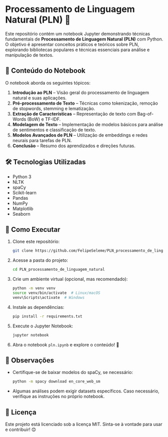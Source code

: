 # Processamento de Linguagem Natural (PLN) 📖

Este repositório contém um notebook Jupyter demonstrando técnicas fundamentais de **Processamento de Linguagem Natural (PLN)** com Python. O objetivo é apresentar conceitos práticos e teóricos sobre PLN, explorando bibliotecas populares e técnicas essenciais para análise e manipulação de textos.

## 📌 Conteúdo do Notebook

O notebook aborda os seguintes tópicos:

1. **Introdução ao PLN** – Visão geral do processamento de linguagem natural e suas aplicações.
2. **Pré-processamento de Texto** – Técnicas como tokenização, remoção de stopwords, stemming e lematização.
3. **Extração de Características** – Representação de texto com Bag-of-Words (BoW) e TF-IDF.
4. **Modelagem de Texto** – Implementação de modelos básicos para análise de sentimentos e classificação de texto.
5. **Modelos Avançados de PLN** – Utilização de embeddings e redes neurais para tarefas de PLN.
6. **Conclusão** – Resumo dos aprendizados e direções futuras.

## 🛠️ Tecnologias Utilizadas

- Python 3
- NLTK
- spaCy
- Scikit-learn
- Pandas
- NumPy
- Matplotlib
- Seaborn

## 🚀 Como Executar

1. Clone este repositório:
   ```sh
   git clone https://github.com/FelipeSeleme/PLN_processamento_de_linguagem_natural.git
   ```
2. Acesse a pasta do projeto:
   ```sh
   cd PLN_processamento_de_linguagem_natural
   ```
3. Crie um ambiente virtual (opcional, mas recomendado):
   ```sh
   python -m venv venv
   source venv/bin/activate  # Linux/macOS
   venv\Scripts\activate  # Windows
   ```
4. Instale as dependências:
   ```sh
   pip install -r requirements.txt
   ```
5. Execute o Jupyter Notebook:
   ```sh
   jupyter notebook
   ```
6. Abra o notebook `pln.ipynb` e explore o conteúdo! 🚀

## 📌 Observações

- Certifique-se de baixar modelos do spaCy, se necessário:
  ```sh
  python -m spacy download en_core_web_sm
  ```
- Algumas análises podem exigir datasets específicos. Caso necessário, verifique as instruções no próprio notebook.

## 📄 Licença

Este projeto está licenciado sob a licença MIT. Sinta-se à vontade para usar e contribuir! 😊
